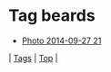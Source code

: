 <!--
title: Tag beards
date: 2020-06-28T15:26:59.850Z
tags:
-->
# Tag beards

 * [Photo 2014-09-27 21](98581116599.md)

| [Tags](tags.md) | [Top](index.md) |
